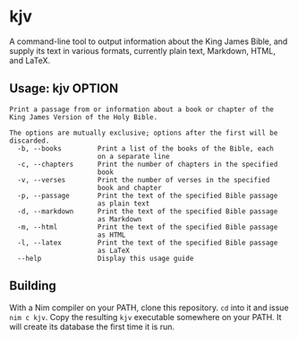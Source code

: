 kjv
======================================================================

A command-line tool to output information about the King James Bible,
and supply its text in various formats, currently plain text,
Markdown, HTML, and LaTeX.

Usage: kjv OPTION
----------------------------------------------------------------------

	Print a passage from or information about a book or chapter of the
	King James Version of the Holy Bible.

	The options are mutually exclusive; options after the first will be
	discarded.
	  -b, --books         Print a list of the books of the Bible, each
						  on a separate line
	  -c, --chapters      Print the number of chapters in the specified
						  book
	  -v, --verses        Print the number of verses in the specified
						  book and chapter
	  -p, --passage       Print the text of the specified Bible passage
						  as plain text
	  -d, --markdown      Print the text of the specified Bible passage
						  as Markdown
	  -m, --html          Print the text of the specified Bible passage
						  as HTML
	  -l, --latex         Print the text of the specified Bible passage
						  as LaTeX
	  --help              Display this usage guide

Building
----------------------------------------------------------------------

With a Nim compiler on your PATH, clone this repository.  `cd` into it
and issue `nim c kjv`.  Copy the resulting `kjv` executable somewhere
on your PATH.  It will create its database the first time it is run.
